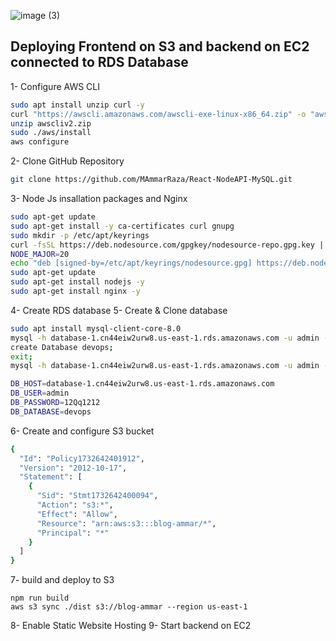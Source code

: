 ![image (3)](https://github.com/user-attachments/assets/07af1213-e1c4-4d34-b297-7fecd5c6e3e4)

## Deploying Frontend on S3 and backend on EC2 connected to RDS Database

1- Configure AWS CLI

```bash
sudo apt install unzip curl -y
curl "https://awscli.amazonaws.com/awscli-exe-linux-x86_64.zip" -o "awscliv2.zip"
unzip awscliv2.zip
sudo ./aws/install
aws configure
```

2- Clone GitHub Repository
```bash
git clone https://github.com/MAmmarRaza/React-NodeAPI-MySQL.git
```

3- Node Js insallation packages and Nginx
```bash
sudo apt-get update
sudo apt-get install -y ca-certificates curl gnupg
sudo mkdir -p /etc/apt/keyrings
curl -fsSL https://deb.nodesource.com/gpgkey/nodesource-repo.gpg.key | sudo gpg --dearmor -o /etc/apt/keyrings/nodesource.gpg
NODE_MAJOR=20
echo "deb [signed-by=/etc/apt/keyrings/nodesource.gpg] https://deb.nodesource.com/node_$NODE_MAJOR.x nodistro main" | sudo tee /etc/apt/sources.list.d/nodesource.list
sudo apt-get update
sudo apt-get install nodejs -y
sudo apt-get install nginx -y
```
4- Create RDS database
5- Create & Clone database
```bash
sudo apt install mysql-client-core-8.0
mysql -h database-1.cn44eiw2urw8.us-east-1.rds.amazonaws.com -u admin -p
create Database devops;
exit;
mysql -h database-1.cn44eiw2urw8.us-east-1.rds.amazonaws.com -u admin -p 12Qq1212 < users.sql
```
```bash
DB_HOST=database-1.cn44eiw2urw8.us-east-1.rds.amazonaws.com
DB_USER=admin
DB_PASSWORD=12Qq1212
DB_DATABASE=devops
```
6- Create and configure S3 bucket
```bash
{
  "Id": "Policy1732642401912",
  "Version": "2012-10-17",
  "Statement": [
    {
      "Sid": "Stmt1732642400094",
      "Action": "s3:*",
      "Effect": "Allow",
      "Resource": "arn:aws:s3:::blog-ammar/*",
      "Principal": "*"
    }
  ]
}
```
7- build and deploy to S3
```
npm run build
aws s3 sync ./dist s3://blog-ammar --region us-east-1
```
8- Enable Static Website Hosting
9- Start backend on EC2 


